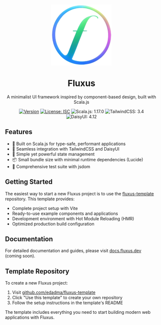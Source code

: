 <p align="center">
  <img src="public/fluxus.png" width="200" alt="Fluxus Logo">
</p>

<h1 align="center">Fluxus</h1>

<p align="center">
  A minimalist UI framework inspired by component-based design, built with Scala.js
</p>

<p align="center">
  <a href="https://github.com/edadma/fluxus"><img src="https://img.shields.io/github/v/release/edadma/fluxus?include_prereleases&sort=semver" alt="Version"></a>
  <a href="https://opensource.org/licenses/ISC"><img src="https://img.shields.io/badge/License-ISC-blue.svg" alt="License: ISC"></a>
  <img src="https://img.shields.io/badge/Scala.js-1.17.0-blue.svg" alt="Scala.js: 1.17.0">
  <img src="https://img.shields.io/badge/TailwindCSS-3.4-blue.svg" alt="TailwindCSS: 3.4">
  <img src="https://img.shields.io/badge/DaisyUI-4.12-blue.svg" alt="DaisyUI: 4.12">
</p>

## Features

- 🚀 Built on Scala.js for type-safe, performant applications
- 🎨 Seamless integration with TailwindCSS and DaisyUI
- 🔄 Simple yet powerful state management
- 📦 Small bundle size with minimal runtime dependencies (Lucide)
- 🧪 Comprehensive test suite with jsdom

## Getting Started

The easiest way to start a new Fluxus project is to use the [fluxus-template](https://github.com/edadma/fluxus-template) repository. This template provides:

- Complete project setup with Vite
- Ready-to-use example components and applications
- Development environment with Hot Module Reloading (HMR)
- Optimized production build configuration

## Documentation

For detailed documentation and guides, please visit [docs.fluxus.dev](https://docs.fluxus.dev) (coming soon).

## Template Repository

To create a new Fluxus project:

1. Visit [github.com/edadma/fluxus-template](https://github.com/edadma/fluxus-template)
2. Click "Use this template" to create your own repository
3. Follow the setup instructions in the template's README

The template includes everything you need to start building modern web applications with Fluxus.
